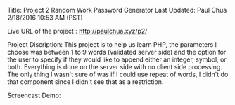 

Title: Project 2 Random Work Password Generator
Last Updated: Paul Chua 2/18/2016 10:53 AM (PST)

Live URL of the project : http://paulchua.xyz/p2/

Project Discription:
This project is to help us learn PHP, the parameters I choose was between 1 to 9 words (validated server side) and the option for the user to specify if they would like to append either an integer, symbol, or both.  Everything is done on the server side with no client side processing.  The only thing I wasn't sure of was if I could use repeat of words, I didn't do that component since I didn't see that as a restriction.

Screencast Demo:

